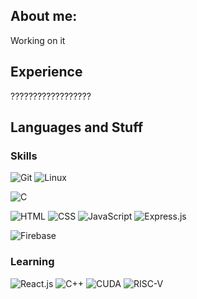 ## About me:

Working on it

## Experience

??????????????????

## Languages and Stuff

### Skills

![Git](https://img.shields.io/badge/Git-F05032?style=for-the-badge&logo=git&logoColor=white)
![Linux](https://img.shields.io/badge/Linux-FCC624?style=for-the-badge&logo=linux&logoColor=black)

![C](https://img.shields.io/badge/C-00599C?style=for-the-badge&logo=c&logoColor=white)

![HTML](https://img.shields.io/badge/HTML5-E34F26?style=for-the-badge&logo=html5&logoColor=white)
![CSS](https://img.shields.io/badge/CSS3-1572B6?style=for-the-badge&logo=css3&logoColor=white)
![JavaScript](https://img.shields.io/badge/JavaScript-F7DF1E?style=for-the-badge&logo=javascript&logoColor=black)
![Express.js](https://img.shields.io/badge/Express.js-black?style=for-the-badge&logo=express&logoColor=white)

![Firebase](https://img.shields.io/badge/Firebase-FFCA28?style=for-the-badge&logo=firebase&logoColor=black)

### Learning
![React.js](https://img.shields.io/badge/React-React.js-61DAFB?style=for-the-badge&logo=react&logoColor=white)
![C++](https://img.shields.io/badge/C++-00599C?style=for-the-badge&logo=c%2b%2b&logoColor=white)
![CUDA](https://img.shields.io/badge/CUDA-76B900?style=for-the-badge&logo=nvidia&logoColor=white)
![RISC-V](https://img.shields.io/badge/Assembly-RISC--V-blue?style=for-the-badge&logo=riscv&logoColor=white)

